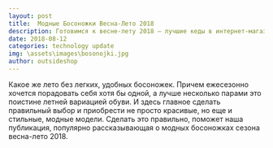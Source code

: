 ```yaml
---
layout: post
title:  Модные Босоножки Весна-Лето 2018
description: Готовимся к весне-лету 2018 — лучшие кеды в интернет-магазине!
date: 2018-08-12
categories: technology update
img: \assets\images\bosonojki.jpg
author: outsideshop
---
```

Какое же лето без легких, удобных босоножек. Причем ежесезонно хочется порадовать себя хотя бы одной, а лучше несколько парами это поистине летней вариацией обуви. И здесь главное сделать правильный выбор и приобрести  не просто красивые, но еще и стильные, модные модели. Сделать это правильно, поможет наша публикация, популярно рассказывающая о модных босоножках сезона весна-лето 2018.